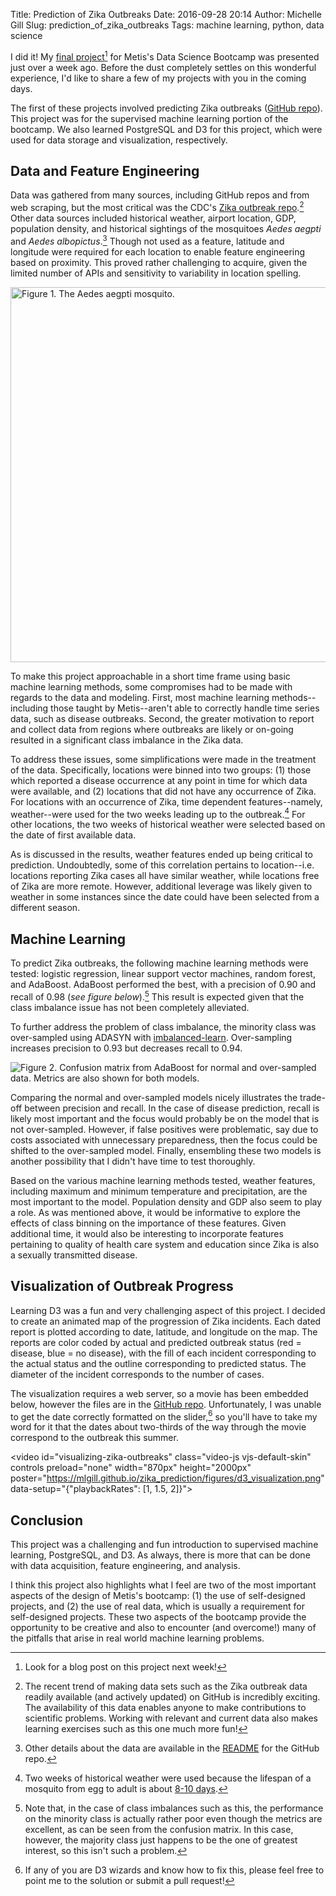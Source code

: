 Title: Prediction of Zika Outbreaks
Date: 2016-09-28 20:14
Author: Michelle Gill
Slug: prediction_of_zika_outbreaks
Tags: machine learning, python, data science

I did it! My [final project](https://github.com/mlgill/wine-o.ai)[^tocome] for Metis's Data Science Bootcamp was presented just over a week ago. Before the dust completely settles on this wonderful experience, I'd like to share a few of my projects with you in the coming days.

The first of these projects involved predicting Zika outbreaks ([GitHub repo](https://github.com/mlgill/zika_prediction)). This project was for the supervised machine learning portion of the bootcamp. We also learned PostgreSQL and D3 for this project, which were used for data storage and visualization, respectively.

[^tocome]: Look for a blog post on this project next week!


## Data and Feature Engineering

Data was gathered from many sources, including GitHub repos and from web scraping, but the most critical was the CDC's [Zika outbreak repo](https://github.com/cdcepi/zika).[^1] Other data sources included historical weather, airport location, GDP, population density, and historical sightings of the mosquitoes *Aedes aegpti* and *Aedes albopictus*.[^2] Though not used as a feature, latitude and longitude were required for each location to enable feature engineering based on proximity. This proved rather challenging to acquire, given the limited number of APIs and sensitivity to variability in location spelling.

<img alt="Figure 1. The Aedes aegpti mosquito." src="https://mlgill.github.io/zika_prediction/figures/aedes-aegypti.jpg" width="600px">

[^1]: The recent trend of making data sets such as the Zika outbreak data readily available (and actively updated) on GitHub is incredibly exciting. The availability of this data enables anyone to make contributions to scientific problems. Working with relevant and current data also makes learning exercises such as this one much more fun!

[^2]: Other details about the data are available in the [README](https://github.com/mlgill/zika_prediction#data-sources) for the GitHub repo. 

To make this project approachable in a short time frame using basic machine learning methods, some compromises had to be made with regards to the data and modeling. First, most machine learning methods--including those taught by Metis--aren't able to correctly handle time series data, such as disease outbreaks. Second, the greater motivation to report and collect data from regions where outbreaks are likely or on-going resulted in a significant class imbalance in the Zika data. 

To address these issues, some simplifications were made in the treatment of the data. Specifically, locations were binned into two groups: (1) those which reported a disease occurrence at any point in time for which data were available, and (2) locations that did not have any occurrence of Zika. For locations with an occurrence of Zika, time dependent features--namely, weather--were used for the two weeks leading up to the outbreak.[^3] For other locations, the two weeks of historical weather were selected based on the date of first available data. 

As is discussed in the results, weather features ended up being critical to prediction. Undoubtedly, some of this correlation pertains to location--i.e. locations reporting Zika cases all have similar weather, while locations free of Zika are more remote. However, additional leverage was likely given to weather in some instances since the date could have been selected from a different season. 

[^3]: Two weeks of historical weather were used because the lifespan of a mosquito from egg to adult is about [8-10 days](http://www.cdc.gov/dengue/resources/factSheets/MosquitoLifecycleFINAL.pdf).

## Machine Learning

To predict Zika outbreaks, the following machine learning methods were tested: logistic regression, linear support vector machines, random forest, and AdaBoost. AdaBoost performed the best, with a precision of 0.90 and recall of 0.98 (*see figure below*).[^4] This result is expected given that the class imbalance issue has not been completely alleviated. 

To further address the problem of class imbalance, the minority class was over-sampled using ADASYN with [imbalanced-learn](http://contrib.scikit-learn.org/imbalanced-learn/). Over-sampling increases precision to 0.93 but decreases recall to 0.94.

[^4]: Note that, in the case of class imbalances such as this, the performance on the minority class is actually rather poor even though the metrics are excellent, as can be seen from the confusion matrix. In this case, however, the majority class just happens to be the one of greatest interest, so this isn't such a problem. 

<img alt="Figure 2. Confusion matrix from AdaBoost for normal and over-sampled data. Metrics are also shown for both models." src="https://mlgill.github.io/zika_prediction/figures/model_stats.png">

Comparing the normal and over-sampled models nicely illustrates the trade-off between precision and recall. In the case of disease prediction, recall is likely most important and the focus would probably be on the model that is not over-sampled. However, if false positives were problematic, say due to costs associated with unnecessary preparedness, then the focus could be shifted to the over-sampled model. Finally, ensembling these two models is another possibility that I didn't have time to test thoroughly.

Based on the various machine learning methods tested, weather features, including maximum and minimum temperature and precipitation, are the most important to the model. Population density and GDP also seem to play a role. As was mentioned above, it would be informative to explore the effects of class binning on the importance of these features. Given additional time, it would also be interesting to incorporate features pertaining to quality of health care system and education since Zika is also a sexually transmitted disease.

## Visualization of Outbreak Progress

Learning D3 was a fun and very challenging aspect of this project. I decided to create an animated map of the progression of Zika incidents. Each dated report is plotted according to date, latitude, and longitude on the map. The reports are color coded by actual and predicted outbreak status (red = disease, blue = no disease), with the fill of each incident corresponding to the actual status and the outline corresponding to predicted status. The diameter of the incident corresponds to the number of cases.

The visualization requires a web server, so a movie has been embedded below, however the files are in the [GitHub repo](https://github.com/mlgill/zika_prediction/tree/master/map). Unfortunately, I was unable to get the date correctly formatted on the slider,[^5] so you'll have to take my word for it that the dates about two-thirds of the way through the movie correspond to the outbreak this summer.

[^5]: If any of you are D3 wizards and know how to fix this, please feel free to point me to the solution or submit a pull request!

<script src="http://vjs.zencdn.net/4.0/video.js"></script>

<video id="visualizing-zika-outbreaks" class="video-js vjs-default-skin" controls
preload="none" width="870px" height="2000px" poster="https://mlgill.github.io/zika_prediction/figures/d3_visualization.png"
data-setup="{"playbackRates": [1, 1.5, 2]}">
<source src="https://mlgill.github.io/zika_prediction/figures/d3_visualization.mp4" type='video/mp4'>
</video>

## Conclusion

This project was a challenging and fun introduction to supervised machine learning, PostgreSQL, and D3. As always, there is more that can be done with data acquisition, feature engineering, and analysis. 

I think this project also highlights what I feel are two of the most important aspects of the design of Metis's bootcamp: (1) the use of self-designed projects, and (2) the use of real data, which is usually a requirement for self-designed projects. These two aspects of the bootcamp provide the opportunity to be creative and also to encounter (and overcome!) many of the pitfalls that arise in real world machine learning problems. 






